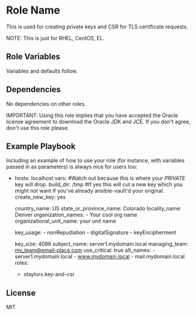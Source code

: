 # Role Name

This is used for creating private keys and CSR for TLS certificate requests.

NOTE: This is just for RHEL, CentOS, EL. 

## Role Variables

Variables and defaults follow.

## Dependencies

No dependencies on other roles.

IMPORTANT: Using this role implies that you have accepted the Oracle license agreement to download the Oracle JDK and JCE. If you don't agree, don't use this role please.

## Example Playbook

Including an example of how to use your role (for instance, with variables passed in as parameters) is always nice for users too:

- hosts: localhost
  vars:
    #Watch out because this is where your *PRIVATE* key will drop.
    build_dir:     /tmp
    #If yes this will cut a new key which you might not want if you've already ansible-vault'd your original.
    create_new_key: yes

    country_name:             US
    state_or_province_name:   Colorado
    locality_name:            Denver
    organization_names:
      - Your cool org name
    organizational_unit_name: your unit name

    key_usage:
      - nonRepudiation
      - digitalSignature
      - keyEncipherment

    key_size:      4096
    subject_name:  server1.mydomain.local
    managing_team: my_team@email-place.com
    use_critical:  true
    alt_names:
      - server1.mydomain.local
      - www.mydomain.local
      - mail.mydomain.local
  roles:
  - staylorx.key-and-csr

## License

MIT

